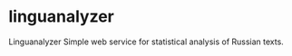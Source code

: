 linguanalyzer
=============

Linguanalyzer
Simple web service for statistical analysis of Russian texts.
